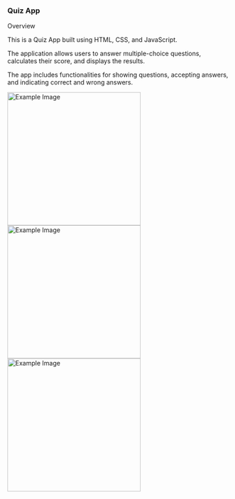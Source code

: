 
### Quiz App

Overview

This is a Quiz App built using HTML, CSS, and JavaScript.

The application allows users to answer multiple-choice questions, calculates their score, and displays the results.

The app includes functionalities for showing questions, accepting answers, and indicating correct and wrong answers.


<img src="(https://github.com/user-attachments/assets/d62b4dc6-be8e-46e5-bc45-719c308c6fe9" alt="Example Image" width="300">

<img src="(https://github.com/user-attachments/assets/6fd13f7f-89bc-452b-9110-066ebb0f3039" alt="Example Image" width="300">

<img src="(https://github.com/user-attachments/assets/4ef0ac1e-006e-409a-bf8e-52d1d0627389" alt="Example Image" width="300">


